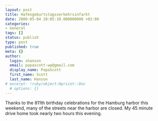 ```yaml
---
layout: post
title: Hafengeburtstagsverkehrsinfarkt
date: 2000-05-04 20:05:10.000000000 +02:00
categories:
- General
tags: []
status: publish
type: post
published: true
meta: {}
author:
  login: shanson
  email: papascott-wp@gmail.com
  display_name: PapaScott
  first_name: Scott
  last_name: Hanson
# excerpt: !ruby/object:Hpricot::Doc
  # options: {}
---
```

<p>Thanks to the 811th birthday celebrations for the Hamburg harbor this weekend, many of the streets near the harbor are closed. My 45 minute drive home took nearly two hours this evening.</p>
